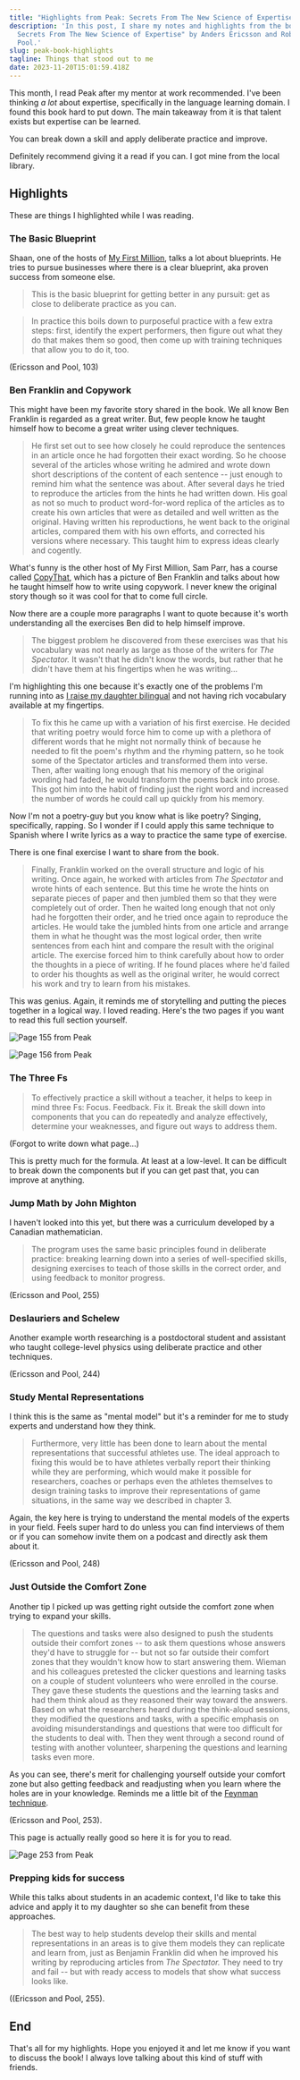 ```yaml
---
title: "Highlights from Peak: Secrets From The New Science of Expertise"
description: 'In this post, I share my notes and highlights from the book "Peak:
  Secrets From The New Science of Expertise" by Anders Ericsson and Robert
  Pool.'
slug: peak-book-highlights
tagline: Things that stood out to me
date: 2023-11-20T15:01:59.418Z
---
```

This month, I read Peak after my mentor at work recommended. I've been thinking _a lot_ about expertise, specifically in the language learning domain. I found this book hard to put down. The main takeaway from it is that talent exists but expertise can be learned.

You can break down a skill and apply deliberate practice and improve.

Definitely recommend giving it a read if you can. I got mine from the local library.

## Highlights

These are things I highlighted while I was reading.

### The Basic Blueprint

Shaan, one of the hosts of [My First Million](https://www.mfmpod.com/), talks a lot about blueprints. He tries to pursue businesses where there is a clear blueprint, aka proven success from someone else.

> This is the basic blueprint for getting better in any pursuit: get as close to deliberate practice as you can.

> In practice this boils down to purposeful practice with a few extra steps: first, identify the expert performers, then figure out what they do that makes them so good, then come up with training techniques that allow you to do it, too.

(Ericsson and Pool, 103)

### Ben Franklin and Copywork

This might have been my favorite story shared in the book. We all know Ben Franklin is regarded as a great writer. But, few people know he taught himself how to become a great writer using clever techniques.

> He first set out to see how closely he could reproduce the sentences in an article once he had forgotten their exact wording. So he choose several of the articles whose writing he admired and wrote down short descriptions of the content of each sentence -- just enough to remind him what the sentence was about. After several days he tried to reproduce the articles from the hints he had written down. His goal as not so much to product word-for-word replica of the articles as to create his own articles that were as detailed and well written as the original. Having written his reproductions, he went back to the original articles, compared them with his own efforts, and corrected his versions where necessary. This taught him to express ideas clearly and cogently.

What's funny is the other host of My First Million, Sam Parr, has a course called [CopyThat](https://copythat.com/), which has a picture of Ben Franklin and talks about how he taught himself how to write using copywork. I never knew the original story though so it was cool for that to come full circle. 

Now there are a couple more paragraphs I want to quote because it's worth understanding all the exercises Ben did to help himself improve.

> The biggest problem he discovered from these exercises was that his vocabulary was not nearly as large as those of the writers for _The Spectator._ It wasn't that he didn't know the words, but rather that he didn't have them at his fingertips when he was writing...

I'm highlighting this one because it's exactly one of the problems I'm running into as [I raise my daughter bilingual](https://joeprevite.com/2-years-bilingual-journey) and not having rich vocabulary available at my fingertips.

> To fix this he came up with a variation of his first exercise. He decided that writing poetry would force him to come up with a plethora of different words that he might not normally think of because he needed to fit the poem's rhythm and the rhyming pattern, so he took some of the Spectator articles and transformed them into verse. Then, after waiting long enough that his memory of the original wording had faded, he would transform the poems back into prose. This got him into the habit of finding just the right word and increased the number of words he could call up quickly from his memory. 

Now I'm not a poetry-guy but you know what is like poetry? Singing, specifically, rapping. So I wonder if I could apply this same technique to Spanish where I write lyrics as a way to practice the same type of exercise. 

There is one final exercise I want to share from the book.

> Finally, Franklin worked on the overall structure and logic of his writing. Once again, he worked with articles from _The Spectator_ and wrote hints of each sentence. But this time he wrote the hints on separate pieces of paper and then jumbled them so that they were completely out of order. Then he waited long enough that not only had he forgotten their order, and he tried once again to reproduce the articles. He would take the jumbled hints from one article and arrange them in what he thought was the most logical order, then write sentences from each hint and compare the result with the original article. The exercise forced him to think carefully about how to order the thoughts in a piece of writing. If he found places where he'd failed to order his thoughts as well as the original writer, he would correct his work and try to learn from his mistakes.

This was genius. Again, it reminds me of storytelling and putting the pieces together in a logical way. I loved reading. Here's the two pages if you want to read this full section yourself.

![Page 155 from Peak](../assets/images/peak-155.jpg)


![Page 156 from Peak](../assets/images/peak-156.jpg)


### The Three Fs 

> To effectively practice a skill without a teacher, it helps to keep in mind three Fs: Focus. Feedback. Fix it. Break the skill down into components that you can do repeatedly and analyze effectively, determine your weaknesses, and figure out ways to address them.

(Forgot to write down what page...)

This is pretty much for the formula. At least at a low-level. It can be difficult to break down the components but if you can get past that, you can improve at anything.

### Jump Math by John Mighton

I haven't looked into this yet, but there was a curriculum developed by a Canadian mathematician.

> The program uses the same basic principles found in deliberate practice: breaking learning down into a series of well-specified skills, designing exercises to teach of those skills in the correct order, and using feedback to monitor progress.

(Ericsson and Pool, 255)

### Deslauriers and Schelew

Another example worth researching is a postdoctoral student and assistant who taught college-level physics using deliberate practice and other techniques.

(Ericsson and Pool, 244)

### Study Mental Representations

I think this is the same as "mental model" but it's a reminder for me to study experts and understand how they think.

> Furthermore, very little has been done to learn about the mental representations that successful athletes use. The ideal approach to fixing this would be to have athletes verbally report their thinking while they are performing, which would make it possible for researchers, coaches or perhaps even the athletes themselves to design training tasks to improve their representations of game situations, in the same way we described in chapter 3. 

Again, the key here is trying to understand the mental models of the experts in your field. Feels super hard to do unless you can find interviews of them or if you can somehow invite them on a podcast and directly ask them about it. 

(Ericsson and Pool, 248)

### Just Outside the Comfort Zone

Another tip I picked up was getting right outside the comfort zone when trying to expand your skills.

> The questions and tasks were also designed to push the students outside their comfort zones -- to ask them questions whose answers they'd have to struggle for -- but not so far outside their comfort zones that they wouldn't know how to start answering them. Wieman and his colleagues pretested the clicker questions and learning tasks on a couple of student volunteers who were enrolled in the course. They gave these students the questions and the learning tasks and had them think aloud as they reasoned their way toward the answers. Based on what the researchers heard during the think-aloud sessions, they modified the questions and tasks, with a specific emphasis on avoiding misunderstandings and questions that were too difficult for the students to deal with. Then they went through a second round of testing with another volunteer, sharpening the questions and learning tasks even more. 

As you can see, there's merit for challenging yourself outside your comfort zone but also getting feedback and readjusting when you learn where the holes are in your knowledge. Reminds me a little bit of the [Feynman technique](https://en.wikipedia.org/w/index.php?title=Feynman_Technique&redirect=no).

(Ericsson and Pool, 253).

This page is actually really good so here it is for you to read.

![Page 253 from Peak](../assets/images/peak-253.jpg)


### Prepping kids for success

While this talks about students in an academic context, I'd like to take this advice and apply it to my daughter so she can benefit from these approaches.

> The best way to help students develop their skills and mental representations in an areas is to give them models they can replicate and learn from, just as Benjamin Franklin did when he improved his writing by reproducing articles from _The Spectator._ They need to try and fail -- but with ready access to models that show what success looks like. 

((Ericsson and Pool, 255).

## End 

That's all for my highlights. Hope you enjoyed it and let me know if you want to discuss the book! I always love talking about this kind of stuff with friends. 